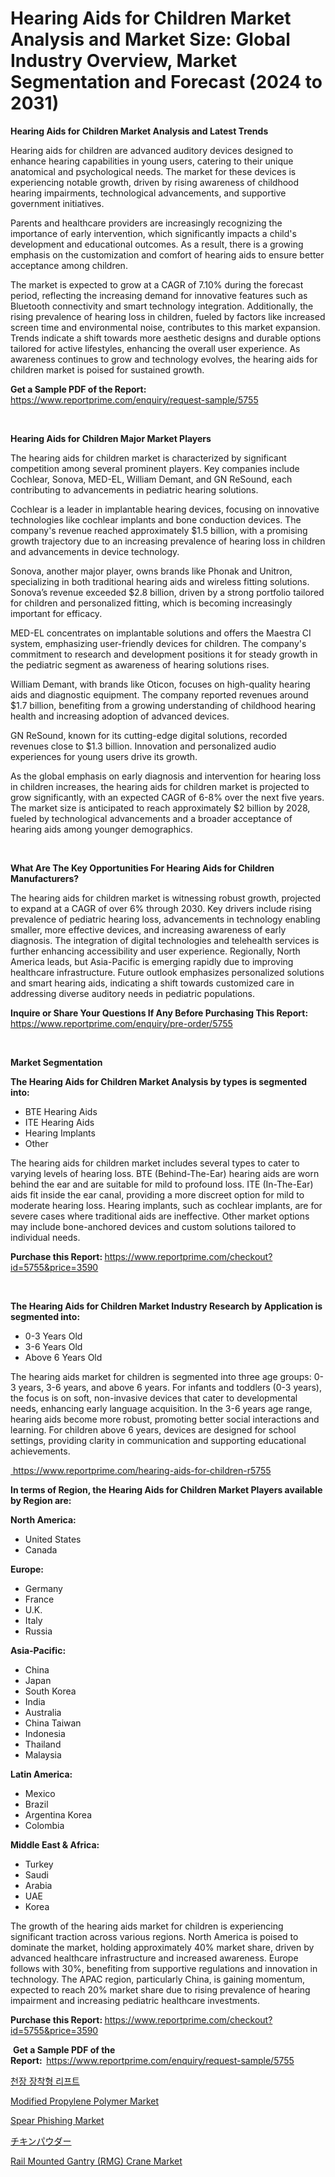 <p><h1>Hearing Aids for Children Market Analysis and Market Size: Global Industry Overview, Market Segmentation and Forecast (2024 to 2031)</h1></p><p><strong>Hearing Aids for Children Market Analysis and Latest Trends</strong></p>
<p><p>Hearing aids for children are advanced auditory devices designed to enhance hearing capabilities in young users, catering to their unique anatomical and psychological needs. The market for these devices is experiencing notable growth, driven by rising awareness of childhood hearing impairments, technological advancements, and supportive government initiatives. </p><p>Parents and healthcare providers are increasingly recognizing the importance of early intervention, which significantly impacts a child's development and educational outcomes. As a result, there is a growing emphasis on the customization and comfort of hearing aids to ensure better acceptance among children. </p><p>The market is expected to grow at a CAGR of 7.10% during the forecast period, reflecting the increasing demand for innovative features such as Bluetooth connectivity and smart technology integration. Additionally, the rising prevalence of hearing loss in children, fueled by factors like increased screen time and environmental noise, contributes to this market expansion. Trends indicate a shift towards more aesthetic designs and durable options tailored for active lifestyles, enhancing the overall user experience. As awareness continues to grow and technology evolves, the hearing aids for children market is poised for sustained growth.</p></p>
<p><strong>Get a Sample PDF of the Report:&nbsp;</strong> <a href="https://www.reportprime.com/enquiry/request-sample/5755">https://www.reportprime.com/enquiry/request-sample/5755</a></p>
<p>&nbsp;</p>
<p><strong>Hearing Aids for Children Major Market Players</strong></p>
<p><p>The hearing aids for children market is characterized by significant competition among several prominent players. Key companies include Cochlear, Sonova, MED-EL, William Demant, and GN ReSound, each contributing to advancements in pediatric hearing solutions.</p><p>Cochlear is a leader in implantable hearing devices, focusing on innovative technologies like cochlear implants and bone conduction devices. The company's revenue reached approximately $1.5 billion, with a promising growth trajectory due to an increasing prevalence of hearing loss in children and advancements in device technology.</p><p>Sonova, another major player, owns brands like Phonak and Unitron, specializing in both traditional hearing aids and wireless fitting solutions. Sonova’s revenue exceeded $2.8 billion, driven by a strong portfolio tailored for children and personalized fitting, which is becoming increasingly important for efficacy.</p><p>MED-EL concentrates on implantable solutions and offers the Maestra CI system, emphasizing user-friendly devices for children. The company's commitment to research and development positions it for steady growth in the pediatric segment as awareness of hearing solutions rises.</p><p>William Demant, with brands like Oticon, focuses on high-quality hearing aids and diagnostic equipment. The company reported revenues around $1.7 billion, benefiting from a growing understanding of childhood hearing health and increasing adoption of advanced devices.</p><p>GN ReSound, known for its cutting-edge digital solutions, recorded revenues close to $1.3 billion. Innovation and personalized audio experiences for young users drive its growth.</p><p>As the global emphasis on early diagnosis and intervention for hearing loss in children increases, the hearing aids for children market is projected to grow significantly, with an expected CAGR of 6-8% over the next five years. The market size is anticipated to reach approximately $2 billion by 2028, fueled by technological advancements and a broader acceptance of hearing aids among younger demographics.</p></p>
<p>&nbsp;</p>
<p><strong>What Are The Key Opportunities For Hearing Aids for Children Manufacturers?</strong></p>
<p><p>The hearing aids for children market is witnessing robust growth, projected to expand at a CAGR of over 6% through 2030. Key drivers include rising prevalence of pediatric hearing loss, advancements in technology enabling smaller, more effective devices, and increasing awareness of early diagnosis. The integration of digital technologies and telehealth services is further enhancing accessibility and user experience. Regionally, North America leads, but Asia-Pacific is emerging rapidly due to improving healthcare infrastructure. Future outlook emphasizes personalized solutions and smart hearing aids, indicating a shift towards customized care in addressing diverse auditory needs in pediatric populations.</p></p>
<p><strong>Inquire or Share Your Questions If Any Before Purchasing This Report:</strong> <a href="https://www.reportprime.com/enquiry/pre-order/5755">https://www.reportprime.com/enquiry/pre-order/5755</a></p>
<p>&nbsp;</p>
<p><strong>Market Segmentation</strong></p>
<p><strong>The Hearing Aids for Children Market Analysis by types is segmented into:</strong></p>
<p><ul><li>BTE Hearing Aids</li><li>ITE Hearing Aids</li><li>Hearing Implants</li><li>Other</li></ul></p>
<p><p>The hearing aids for children market includes several types to cater to varying levels of hearing loss. BTE (Behind-The-Ear) hearing aids are worn behind the ear and are suitable for mild to profound loss. ITE (In-The-Ear) aids fit inside the ear canal, providing a more discreet option for mild to moderate hearing loss. Hearing implants, such as cochlear implants, are for severe cases where traditional aids are ineffective. Other market options may include bone-anchored devices and custom solutions tailored to individual needs.</p></p>
<p><strong>Purchase this Report:&nbsp;</strong><a href="https://www.reportprime.com/checkout?id=5755&price=3590">https://www.reportprime.com/checkout?id=5755&price=3590</a></p>
<p>&nbsp;</p>
<p><strong>The Hearing Aids for Children Market Industry Research by Application is segmented into:</strong></p>
<p><ul><li>0-3 Years Old</li><li>3-6 Years Old</li><li>Above 6 Years Old</li></ul></p>
<p><p>The hearing aids market for children is segmented into three age groups: 0-3 years, 3-6 years, and above 6 years. For infants and toddlers (0-3 years), the focus is on soft, non-invasive devices that cater to developmental needs, enhancing early language acquisition. In the 3-6 years age range, hearing aids become more robust, promoting better social interactions and learning. For children above 6 years, devices are designed for school settings, providing clarity in communication and supporting educational achievements.</p></p>
<p><a href="https://www.reportprime.com/hearing-aids-for-children-r5755">&nbsp;https://www.reportprime.com/hearing-aids-for-children-r5755</a></p>
<p><strong>In terms of Region, the Hearing Aids for Children Market Players available by Region are:</strong></p>
<p>
    <p> <strong> North America: </strong>
        <ul>
            <li>United States</li>
            <li>Canada</li>
        </ul>
        </p> 
    <p> <strong> Europe: </strong>
        <ul>
            <li>Germany</li>
            <li>France</li>
            <li>U.K.</li>
            <li>Italy</li>
            <li>Russia</li>
        </ul>
        </p> 
    <p> <strong> Asia-Pacific: </strong>
        <ul>
            <li>China</li>
            <li>Japan</li>
            <li>South Korea</li>
            <li>India</li>
            <li>Australia</li>
            <li>China Taiwan</li>
            <li>Indonesia</li>
            <li>Thailand</li>
            <li>Malaysia</li>
        </ul>
        </p> 
    <p> <strong> Latin America: </strong>
        <ul>
            <li>Mexico</li>
            <li>Brazil</li>
            <li>Argentina Korea</li>
            <li>Colombia</li>
        </ul>
        </p> 
    <p> <strong> Middle East & Africa: </strong>
        <ul>
            <li>Turkey</li>
            <li>Saudi</li>
            <li>Arabia</li>
            <li>UAE</li>
            <li>Korea</li>
        </ul>
    </p>
    </p>
<p><p>The growth of the hearing aids market for children is experiencing significant traction across various regions. North America is poised to dominate the market, holding approximately 40% market share, driven by advanced healthcare infrastructure and increased awareness. Europe follows with 30%, benefiting from supportive regulations and innovation in technology. The APAC region, particularly China, is gaining momentum, expected to reach 20% market share due to rising prevalence of hearing impairment and increasing pediatric healthcare investments.</p></p>
<p><strong>Purchase this Report: </strong><a href="https://www.reportprime.com/checkout?id=5755&price=3590">https://www.reportprime.com/checkout?id=5755&price=3590</a></p>
<p>&nbsp;<strong>Get a Sample PDF of the Report:&nbsp;&nbsp;</strong><a href="https://www.reportprime.com/enquiry/request-sample/5755">https://www.reportprime.com/enquiry/request-sample/5755</a></p>
<p><strong></strong></p>
<p><p><a href="https://medium.com/@darrelchjxmz/%ED%98%81%EC%8B%A0%EC%9D%98-%EB%AF%B8%EB%9E%98-%EA%B8%80%EB%A1%9C%EB%B2%8C-%EC%B2%9C%EC%9E%A5-%EB%B6%80%EC%B0%A9-%EB%A6%AC%ED%94%84%ED%8A%B8-%EC%8B%9C%EC%9E%A5-%EC%84%B1%EC%9E%A5-%EB%B0%8F-%EA%B8%B0%ED%9A%8C-2024-2031-6ee28236d4c6">천장 장착형 리프트</a></p><p><a href="https://issuu.com/reportprime-2/docs/modified-propylene-polymer-market-s_8e456036c40703">Modified Propylene Polymer Market</a></p><p><a href="https://www.linkedin.com/pulse/global-spear-phishing-market-opportunities-challenges2024--cbn4f?trackingId=wEqU%2F5iDSeiABIq%2FZB1Q2Q%3D%3D">Spear Phishing Market</a></p><p><a href="https://medium.com/@devanrutherford2002/%E3%83%81%E3%82%AD%E3%83%B3%E3%83%91%E3%82%A6%E3%83%80%E3%83%BC%E5%B8%82%E5%A0%B4%E8%A6%8F%E6%A8%A1-%E6%88%90%E9%95%B7%E3%83%88%E3%83%AC%E3%83%B3%E3%83%89-%E7%B5%B1%E8%A8%88%E3%83%87%E3%83%BC%E3%82%BF-%E4%BA%88%E6%B8%AC-2024%E5%B9%B4-2031%E5%B9%B4-d3200d2447b6">チキンパウダー</a></p><p><a href="https://medium.com/@judypierce2022/rail-mounted-gantry-rmg-crane-market-insights-product-type-application-trends-and-regional-5152fc653822">Rail Mounted Gantry (RMG) Crane Market</a></p></p>
